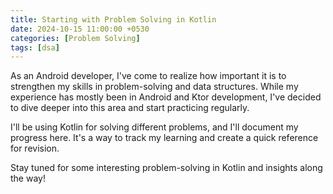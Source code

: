 ```yaml
---
title: Starting with Problem Solving in Kotlin
date: 2024-10-15 11:00:00 +0530
categories: [Problem Solving]
tags: [dsa]
---
```


As an Android developer, I've come to realize how important it is to strengthen my skills in problem-solving and data structures. While my experience has mostly been in Android and Ktor development, I've decided to dive deeper into this area and start practicing regularly.

I'll be using Kotlin for solving different problems, and I'll document my progress here. It's a way to track my learning and create a quick reference for revision.

Stay tuned for some interesting problem-solving in Kotlin and insights along the way!
